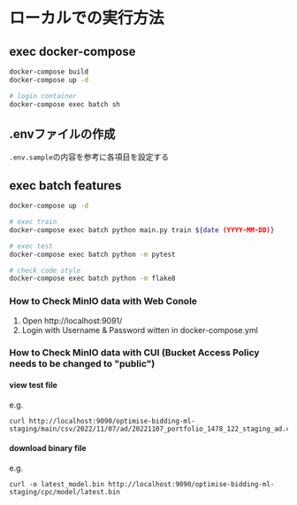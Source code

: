 # ローカルでの実行方法

## exec docker-compose

```bash
docker-compose build
docker-compose up -d

# login container
docker-compose exec batch sh
```

## .envファイルの作成

`.env.sample`の内容を参考に各項目を設定する

## exec batch features
```bash
docker-compose up -d

# exec train
docker-compose exec batch python main.py train ${date (YYYY-MM-DD)}

# exec test
docker-compose exec batch python -m pytest

# check code style
docker-compose exec batch python -m flake8
```

### How to Check MinIO data with Web Conole
1. Open http://localhost:9091/
2. Login with Username & Password witten in docker-compose.yml

### How to Check MinIO data with CUI (Bucket Access Policy needs to be changed to "public")

#### view test file

e.g.
```
curl http://localhost:9090/optimise-bidding-ml-staging/main/csv/2022/11/07/ad/20221107_portfolio_1478_122_staging_ad.csv
```

#### download binary file

e.g.
```
curl -o latest_model.bin http://localhost:9090/optimise-bidding-ml-staging/cpc/model/latest.bin
```
